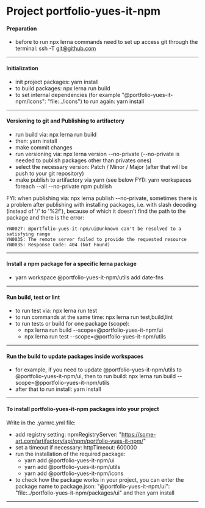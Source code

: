 # Project portfolio-yues-it-npm

#### Preparation

- before to run npx lerna commands need to set up access git through the terminal: ssh -T git@github.com

---

#### Initialization

- init project packages: yarn install
- to build packages: npx lerna run build
- to set internal dependencies (for example "@portfolio-yues-it-npm/icons": "file:../icons") to run again: yarn install

---

#### Versioning to git and Publishing to artifactory

- run build via: npx lerna run build
- then: yarn install
- make commit changes
- run versioning via: npx lerna version --no-private (--no-private is needed to publish packages other than privates
  ones)
- select the necessary version: Patch / Minor / Major (after that will be push to your git repository)
- make publish to artifactory via yarn (see below FYI): yarn workspaces foreach --all --no-private npm publish

FYI: when publishing via: npx lerna publish --no-private, sometimes there is a problem after publishing with installing
packages, i.e. with slash decoding (instead of '/' to '%2f'), because of which it doesn't find the path to the package
and there is the error:

```
YN0027: @portfolio-yues-it-npm/ui@unknown can't be resolved to a satisfying range
YN0035: The remote server failed to provide the requested resource
YN0035: Response Code: 404 (Not Found)

```

---

#### Install a npm package for a specific lerna package

- yarn workspace @portfolio-yues-it-npm/utils add date-fns

---

#### Run build, test or lint

- to run test via: npx lerna run test
- to run commands at the same time: npx lerna run test,build,lint
- to run tests or build for one package (scope):
  - npx lerna run build --scope=@portfolio-yues-it-npm/ui
  - npx lerna run test --scope=@portfolio-yues-it-npm/utils

---

#### Run the build to update packages inside workspaces

- for example, if you need to update @portfolio-yues-it-npm/utils to @portfolio-yues-it-npm/ui, then to run build: npx
  lerna run build --scope=@pportfolio-yues-it-npm/utils
- after that to run install: yarn install

---

#### To install portfolio-yues-it-npm packages into your project

Write in the .yarnrc.yml file:

- add registry setting: npmRegistryServer: "https://some-art.com/artifactory/api/npm/portfolio-yues-it-npm/"
- set a timeout if necessary: httpTimeout: 600000
- run the installation of the required package:
  - yarn add @portfolio-yues-it-npm/ui
  - yarn add @portfolio-yues-it-npm/utils
  - yarn add @portfolio-yues-it-npm/icons
- to check how the package works in your project, you can enter the package name to package.json:
  "@portfolio-yues-it-npm/ui": "file:../portfolio-yues-it-npm/packages/ui" and then yarn install

---
